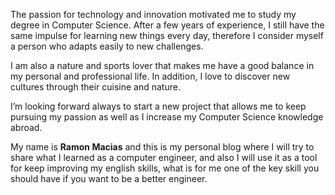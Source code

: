 The passion for technology and innovation motivated me to study my degree in Computer Science. After a few years of experience, I still have the same impulse for learning new things every day, therefore I consider myself a person who adapts easily to new challenges.

I am also a nature and sports lover that makes me have a good balance in my personal and professional life. In addition, I love to discover new cultures through their cuisine and nature.

I’m looking forward always to start a new project that allows me to keep pursuing my passion as well as I increase my Computer Science knowledge abroad.

My name is **Ramon Macias** and this is my personal blog where I will try to share what I learned as a computer engineer, and also I will use it as a tool for keep improving my english skills, what is for me one of the key skill you should have if you want to be a better engineer.

